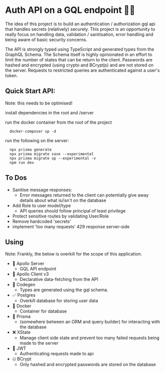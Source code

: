 # Auth API on a GQL endpoint 🔐🤐

The idea of this project is to build an authentication / authorization gql api that 
handles secrets (relatively) securely. This project is an opportunity to really focus 
on handling data, validation / sanitisation, error handling and being aware of basic 
security concerns. 

The API is strongly typed using TypeScript and generated types from the GraphQL Schema. 
The Schema itself is highly opinionated in an effort to limit the number of states that 
can be return to the client. Passwords are hashed and encrypted (using crypto and 
BCryptjs) and are not stored on the server. Requests to restricted queries are authenticated 
against a user's token.

## Quick Start API: 
Note: this needs to be optimised!

install dependencies in the root and /server 

run the docker container from the root of the project
```
  docker-composer up -d 
```
run the following on the server:
```
  npx prisma generate 
  npx prisma migrate save --experimental 
  npx prisma migrate up --experimental -v 
  npm run dev
```

## To Dos 
- Sanitise message responses: 
  - Error messages returned to the client can potentially give away details about what is/isn't on the database
- Add Role to user model/type
  - API queries should follow principal of least privilege
- Protect sensitive routes by validating User/Role 
- Remove hardcoded 'secrets'
- implement 'too many requests' 429 response server-side

## Using
Note: Frankly, the below is overkill for the scope of this application. 

- 🚀  Apollo Server 
  - GQL API endpoint
- 🚀  Apollo Client v3 
  - Declarative data-fetching from the API
- 🤤  Codegen 
  - Types are generated using the gql schema. 
- ✅  Postgres 
  - Overkill database for storing user data
- 🐳  Docker 
  - Container for database
- 🔺  Prisma 
  - (somewhere between an ORM and query builder) for interacting with the database
- ❌  XState
  - Manage client side state and prevent too many failed requests being made to the server
- 🔐  JWT 
  - Authenticating requests made to api
- 🤐  BCrypt 
  - Only hashed and encrypted passwords are stored on the database

